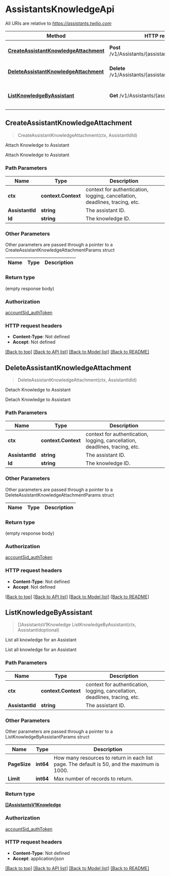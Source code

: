 # AssistantsKnowledgeApi

All URIs are relative to *https://assistants.twilio.com*

Method | HTTP request | Description
------------- | ------------- | -------------
[**CreateAssistantKnowledgeAttachment**](AssistantsKnowledgeApi.md#CreateAssistantKnowledgeAttachment) | **Post** /v1/Assistants/{assistantId}/Knowledge/{id} | Attach Knowledge to Assistant
[**DeleteAssistantKnowledgeAttachment**](AssistantsKnowledgeApi.md#DeleteAssistantKnowledgeAttachment) | **Delete** /v1/Assistants/{assistantId}/Knowledge/{id} | Detach Knowledge to Assistant
[**ListKnowledgeByAssistant**](AssistantsKnowledgeApi.md#ListKnowledgeByAssistant) | **Get** /v1/Assistants/{assistantId}/Knowledge | List all knowledge for an Assistant



## CreateAssistantKnowledgeAttachment

> CreateAssistantKnowledgeAttachment(ctx, AssistantIdId)

Attach Knowledge to Assistant

Attach Knowledge to Assistant

### Path Parameters


Name | Type | Description
------------- | ------------- | -------------
**ctx** | **context.Context** | context for authentication, logging, cancellation, deadlines, tracing, etc.
**AssistantId** | **string** | The assistant ID.
**Id** | **string** | The knowledge ID.

### Other Parameters

Other parameters are passed through a pointer to a CreateAssistantKnowledgeAttachmentParams struct


Name | Type | Description
------------- | ------------- | -------------

### Return type

 (empty response body)

### Authorization

[accountSid_authToken](../README.md#accountSid_authToken)

### HTTP request headers

- **Content-Type**: Not defined
- **Accept**: Not defined

[[Back to top]](#) [[Back to API list]](../README.md#documentation-for-api-endpoints)
[[Back to Model list]](../README.md#documentation-for-models)
[[Back to README]](../README.md)


## DeleteAssistantKnowledgeAttachment

> DeleteAssistantKnowledgeAttachment(ctx, AssistantIdId)

Detach Knowledge to Assistant

Detach Knowledge to Assistant

### Path Parameters


Name | Type | Description
------------- | ------------- | -------------
**ctx** | **context.Context** | context for authentication, logging, cancellation, deadlines, tracing, etc.
**AssistantId** | **string** | The assistant ID.
**Id** | **string** | The knowledge ID.

### Other Parameters

Other parameters are passed through a pointer to a DeleteAssistantKnowledgeAttachmentParams struct


Name | Type | Description
------------- | ------------- | -------------

### Return type

 (empty response body)

### Authorization

[accountSid_authToken](../README.md#accountSid_authToken)

### HTTP request headers

- **Content-Type**: Not defined
- **Accept**: Not defined

[[Back to top]](#) [[Back to API list]](../README.md#documentation-for-api-endpoints)
[[Back to Model list]](../README.md#documentation-for-models)
[[Back to README]](../README.md)


## ListKnowledgeByAssistant

> []AssistantsV1Knowledge ListKnowledgeByAssistant(ctx, AssistantIdoptional)

List all knowledge for an Assistant

List all knowledge for an Assistant

### Path Parameters


Name | Type | Description
------------- | ------------- | -------------
**ctx** | **context.Context** | context for authentication, logging, cancellation, deadlines, tracing, etc.
**AssistantId** | **string** | The assistant ID.

### Other Parameters

Other parameters are passed through a pointer to a ListKnowledgeByAssistantParams struct


Name | Type | Description
------------- | ------------- | -------------
**PageSize** | **int64** | How many resources to return in each list page. The default is 50, and the maximum is 1000.
**Limit** | **int64** | Max number of records to return.

### Return type

[**[]AssistantsV1Knowledge**](AssistantsV1Knowledge.md)

### Authorization

[accountSid_authToken](../README.md#accountSid_authToken)

### HTTP request headers

- **Content-Type**: Not defined
- **Accept**: application/json

[[Back to top]](#) [[Back to API list]](../README.md#documentation-for-api-endpoints)
[[Back to Model list]](../README.md#documentation-for-models)
[[Back to README]](../README.md)

